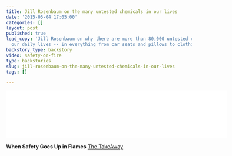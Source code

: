 ```yaml
---
title: Jill Rosenbaum on the many untested chemicals in our lives
date: '2015-05-04 17:05:00'
categories: []
layout: post
published: true
lead_copy: 'Jill Rosenbaum on why there are more than 80,000 untested chemicals in
  our daily lives -- in everything from car seats and pillows to clothing. '
backstory_type: backstory
video: safety-on-fire
type: backstories
slug: jill-rosenbaum-on-the-many-untested-chemicals-in-our-lives
tags: []

---
```

<iframe width="600" height="130" frameborder="0" scrolling="no" src="//www.thetakeaway.org/widgets/ondemand_player/takeaway/#file=%2Faudio%2Fxspf%2F450389%2F"></iframe>

**When Safety Goes Up in Flames**
[The TakeAway](http://www.thetakeaway.org/story/flame-retardant-products-fire-safety-v-health-risks/)

